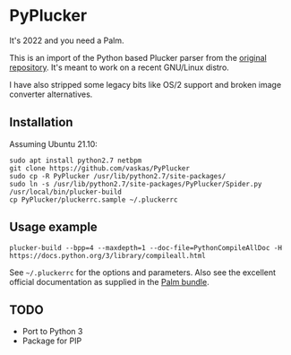 # PyPlucker

It's 2022 and you need a Palm.

This is an import of the Python based Plucker parser from the [original repository](https://github.com/arpruss/plucker). It's meant to work on a recent GNU/Linux distro.

I have also stripped some legacy bits like OS/2 support and broken image converter alternatives.

## Installation

Assuming Ubuntu 21.10:

```
sudo apt install python2.7 netbpm
git clone https://github.com/vaskas/PyPlucker
sudo cp -R PyPlucker /usr/lib/python2.7/site-packages/
sudo ln -s /usr/lib/python2.7/site-packages/PyPlucker/Spider.py /usr/local/bin/plucker-build 
cp PyPlucker/pluckerrc.sample ~/.pluckerrc
```

## Usage example

```
plucker-build --bpp=4 --maxdepth=1 --doc-file=PythonCompileAllDoc -H https://docs.python.org/3/library/compileall.html

```

See `~/.pluckerrc` for the options and parameters. Also see the excellent official documentation as supplied in the [Palm bundle](https://palmdb.net/app/plucker).

## TODO

- Port to Python 3
- Package for PIP

